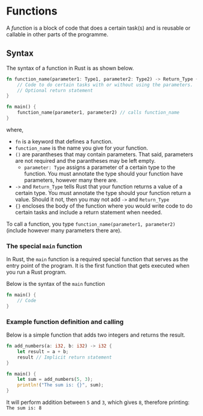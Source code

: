 # Functions

A *function* is a block of code that does a certain task(s) and is reusable or callable in other parts of the programme.

## Syntax
The syntax of a function in Rust is as shown below.
```rust
fn function_name(parameter1: Type1, parameter2: Type2) -> Return_Type {
    // Code to do certain tasks with or without using the parameters.
    // Optional return statement
}

fn main() {
    function_name(parameter1, parameter2) // calls function_name
}
```
where,
- `fn` is a keyword that defines a function.
- `function_name` is the name you give for your function.
- `()` are parantheses that may contain parameters. That said, parameters are not required and the parantheses may be left empty.
  - `parameter: Type` assigns a parameter of a certain type to the function. You must annotate the type should your function have parameters, however many there are.
- `->` and `Return_Type` tells Rust that your function returns a value of a certain type. You must annotate the type should your function return a value. Should it not, then you may not add `->` and `Return_Type`
- `{}` encloses the body of the function where you would write code to do certain tasks and include a return statement when needed.

To call a function, you type `function_name(parameter1, parameter2)` (include however many parameters there are).

### The special `main` function
In Rust, the `main` function is a required special function that serves as the entry point of the program. It is the first function that gets executed when you run a Rust program.

Below is the syntax of the `main` function
```rust
fn main() {
    // Code
}
```

### Example function definition and calling
Below is a simple function that adds two integers and returns the result.
```rust
fn add_numbers(a: i32, b: i32) -> i32 {
    let result = a + b;
    result // Implicit return statement
}

fn main() {
    let sum = add_numbers(5, 3);
    println!("The sum is: {}", sum);
}
```
It will perform addition between `5` and `3`, which gives `8`, therefore printing: `The sum is: 8`

